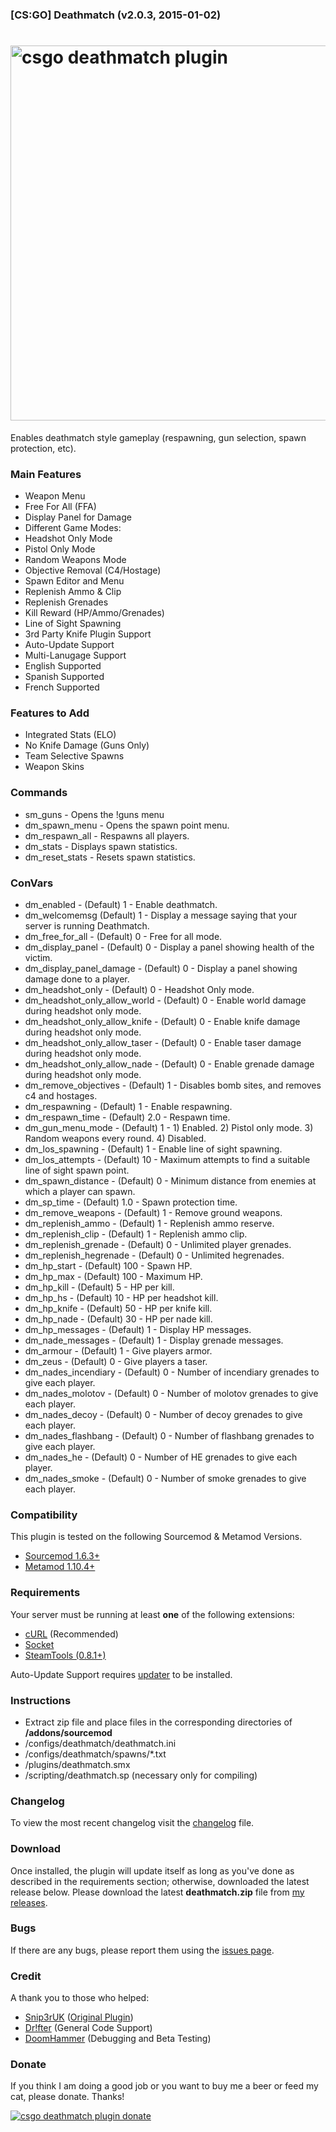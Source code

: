 ### [CS:GO] Deathmatch (v2.0.3, 2015-01-02)
<a href="http://www.maxximou5.com/"><img src="http://maxximou5.com/sourcemod/assests/img/deathmatch_csgo.png" alt="csgo deathmatch plugin" width="600" /></a>
===============

Enables deathmatch style gameplay (respawning, gun selection, spawn protection, etc).

### Main Features

- Weapon Menu
- Free For All (FFA)
- Display Panel for Damage
- Different Game Modes:
 - Headshot Only Mode
 - Pistol Only Mode
 - Random Weapons Mode
- Objective Removal (C4/Hostage)
- Spawn Editor and Menu
- Replenish Ammo & Clip
- Replenish Grenades
- Kill Reward (HP/Ammo/Grenades)
- Line of Sight Spawning
- 3rd Party Knife Plugin Support
- Auto-Update Support
- Multi-Lanugage Support
 - English Supported
 - Spanish Supported
 - French Supported

### Features to Add

- Integrated Stats (ELO)
- No Knife Damage (Guns Only)
- Team Selective Spawns
- Weapon Skins

### Commands

- sm_guns - Opens the !guns menu
- dm_spawn_menu - Opens the spawn point menu.
- dm_respawn_all - Respawns all players.
- dm_stats - Displays spawn statistics.
- dm_reset_stats - Resets spawn statistics.

### ConVars

- dm_enabled - (Default) 1 - Enable deathmatch.
- dm_welcomemsg (Default) 1 - Display a message saying that your server is running Deathmatch.
- dm_free_for_all - (Default) 0 - Free for all mode.
- dm_display_panel - (Default) 0 - Display a panel showing health of the victim.
- dm_display_panel_damage - (Default) 0 - Display a panel showing damage done to a player.
- dm_headshot_only - (Default) 0 - Headshot Only mode.
- dm_headshot_only_allow_world - (Default) 0 - Enable world damage during headshot only mode.
- dm_headshot_only_allow_knife - (Default) 0 - Enable knife damage during headshot only mode.
- dm_headshot_only_allow_taser - (Default) 0 - Enable taser damage during headshot only mode.
- dm_headshot_only_allow_nade - (Default) 0 - Enable grenade damage during headshot only mode.
- dm_remove_objectives - (Default) 1 - Disables bomb sites, and removes c4 and hostages.
- dm_respawning - (Default) 1 - Enable respawning.
- dm_respawn_time - (Default) 2.0 - Respawn time.
- dm_gun_menu_mode - (Default) 1 - 1) Enabled. 2) Pistol only mode. 3) Random weapons every round. 4) Disabled.
- dm_los_spawning - (Default) 1 - Enable line of sight spawning.
- dm_los_attempts - (Default) 10 - Maximum attempts to find a suitable line of sight spawn point.
- dm_spawn_distance - (Default) 0 - Minimum distance from enemies at which a player can spawn.
- dm_sp_time - (Default) 1.0 - Spawn protection time.
- dm_remove_weapons - (Default) 1 - Remove ground weapons.
- dm_replenish_ammo - (Default) 1 - Replenish ammo reserve.
- dm_replenish_clip - (Default) 1 - Replenish ammo clip.
- dm_replenish_grenade - (Default) 0 - Unlimited player grenades.
- dm_replenish_hegrenade - (Default) 0 - Unlimited hegrenades.
- dm_hp_start - (Default) 100 - Spawn HP.
- dm_hp_max - (Default) 100 - Maximum HP.
- dm_hp_kill - (Default) 5 - HP per kill.
- dm_hp_hs - (Default) 10 - HP per headshot kill.
- dm_hp_knife - (Default) 50 - HP per knife kill.
- dm_hp_nade - (Default) 30 - HP per nade kill.
- dm_hp_messages - (Default) 1 - Display HP messages.
- dm_nade_messages - (Default) 1 - Display grenade messages.
- dm_armour - (Default) 1 - Give players armor.
- dm_zeus - (Default) 0 - Give players a taser.
- dm_nades_incendiary - (Default) 0 - Number of incendiary grenades to give each player.
- dm_nades_molotov - (Default) 0 - Number of molotov grenades to give each player.
- dm_nades_decoy - (Default) 0 - Number of decoy grenades to give each player.
- dm_nades_flashbang - (Default) 0 - Number of flashbang grenades to give each player.
- dm_nades_he - (Default) 0 - Number of HE grenades to give each player.
- dm_nades_smoke - (Default) 0 - Number of smoke grenades to give each player.

### Compatibility

This plugin is tested on the following Sourcemod & Metamod Versions.

- <a href="http://www.sourcemod.net/snapshots.php">Sourcemod 1.6.3+</a>
- <a href="http://www.sourcemm.net/snapshots">Metamod 1.10.4+</a>

### Requirements

Your server must be running at least **one** of the following extensions:
- <a href="https://forums.alliedmods.net/showthread.php?t=152216">cURL</a> (Recommended)
- <a href="https://forums.alliedmods.net/showthread.php?t=67640">Socket</a>
- <a href="https://forums.alliedmods.net/forumdisplay.php?f=147">SteamTools (0.8.1+)</a>

Auto-Update Support requires <a href="https://forums.alliedmods.net/showthread.php?t=169095">updater</a> to be installed.

### Instructions

- Extract zip file and place files in the corresponding directories of **/addons/sourcemod**
- /configs/deathmatch/deathmatch.ini
- /configs/deathmatch/spawns/*.txt
- /plugins/deathmatch.smx
- /scripting/deathmatch.sp (necessary only for compiling)

### Changelog

To view the most recent changelog visit the <a href="https://github.com/Maxximou5/csgo-deathmatch/blob/master/CHANGELOG.md">changelog</a> file.

### Download

Once installed, the plugin will update itself as long as you've done as described in the requirements section; otherwise, downloaded the latest release below.
Please download the latest **deathmatch.zip** file from <a href="https://github.com/Maxximou5/csgo-deathmatch/releases">my releases</a>.

### Bugs

If there are any bugs, please report them using the <a href="https://github.com/Maxximou5/csgo-deathmatch/issues">issues page</a>.

### Credit

A thank you to those who helped:

- <a href="https://forums.alliedmods.net/member.php?u=187003">Snip3rUK</a> (<a href="https://forums.alliedmods.net/showthread.php?t=189577">Original Plugin</a>)
- <a href="https://forums.alliedmods.net/member.php?u=26021">Dr!fter</a> (General Code Support)
- <a href="http://steamcommunity.com/id/DoomHammer69/">DoomHammer</a> (Debugging and Beta Testing)
 
### Donate

If you think I am doing a good job or you want to buy me a beer or feed my cat, please donate.
Thanks!

<a href="https://www.paypal.com/cgi-bin/webscr?cmd=_s-xclick&hosted_button_id=VSHQ7J8HR95SG"><img src="https://www.paypalobjects.com/en_US/i/btn/btn_donateCC_LG.gif" alt="csgo deathmatch plugin donate"/></a>
